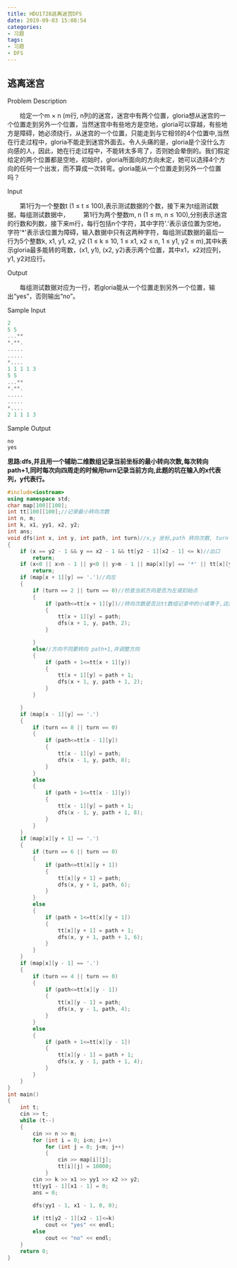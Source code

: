```yaml
---
title: HDU1728逃离迷宫DFS
date: 2019-09-03 15:08:54
categories:
- 习题
tags:
- 习题
- DFS
---
```


## 逃离迷宫

Problem Description

　　给定一个m × n (m行, n列)的迷宫，迷宫中有两个位置，gloria想从迷宫的一个位置走到另外一个位置，当然迷宫中有些地方是空地，gloria可以穿越，有些地方是障碍，她必须绕行，从迷宫的一个位置，只能走到与它相邻的4个位置中,当然在行走过程中，gloria不能走到迷宫外面去。令人头痛的是，gloria是个没什么方向感的人，因此，她在行走过程中，不能转太多弯了，否则她会晕倒的。我们假定给定的两个位置都是空地，初始时，gloria所面向的方向未定，她可以选择4个方向的任何一个出发，而不算成一次转弯。gloria能从一个位置走到另外一个位置吗？

 


Input

　　第1行为一个整数t (1 ≤ t ≤ 100),表示测试数据的个数，接下来为t组测试数据，每组测试数据中，
　　第1行为两个整数m, n (1 ≤ m, n ≤ 100),分别表示迷宫的行数和列数，接下来m行，每行包括n个字符，其中字符'.'表示该位置为空地，字符'*'表示该位置为障碍，输入数据中只有这两种字符，每组测试数据的最后一行为5个整数k, x1, y1, x2, y2 (1 ≤ k ≤ 10, 1 ≤ x1, x2 ≤ n, 1 ≤ y1, y2 ≤ m),其中k表示gloria最多能转的弯数，(x1, y1), (x2, y2)表示两个位置，其中x1，x2对应列，y1, y2对应行。





Output

　　每组测试数据对应为一行，若gloria能从一个位置走到另外一个位置，输出“yes”，否则输出“no”。

 


Sample Input
```c++
2
5 5
...**
*.**.
.....
.....
*....
1 1 1 1 3
5 5
...**
*.**.
.....
.....
*....
2 1 1 1 3
```





Sample Output
```
no
yes
```

**思路:dfs,并且用一个辅助二维数组记录当前坐标的最小转向次数,每次转向path+1,同时每次向四周走的时候用turn记录当前方向,此题的坑在输入的x代表列，y代表行。**

```c++
#include<iostream>
using namespace std;
char map[100][100];
int tt[100][100];//记录最小转向次数 
int n, m;
int k, x1, yy1, x2, y2;
int ans;
void dfs(int x, int y, int path, int turn)//x,y 坐标,path 转向次数, turn 方向分别为2468，下左右上,参考街机 
{
	if (x == y2 - 1 && y == x2 - 1 && tt[y2 - 1][x2 - 1] <= k)//出口 
		return;
	if (x<0 || x>n - 1 || y<0 || y>m - 1 || map[x][y] == '*' || tt[x][y] > k)//不符合 
		return;
	if (map[x + 1][y] == '.')//向左 
	{
		if (turn == 2 || turn == 0)//检查当前方向是否为左或初始点 
		{
			if (path<=tt[x + 1][y])//转向次数是否比tt数组记录中的小或等于,这边一定要用小于等于, 因为可能有不同路径 
			{
				tt[x + 1][y] = path;
				dfs(x + 1, y, path, 2);
			}

		}
		else//方向不同要转向 path+1,并调整方向 
		{
			if (path + 1<=tt[x + 1][y])
			{
				tt[x + 1][y] = path + 1;
				dfs(x + 1, y, path + 1, 2);
			}
		}

	}
	if (map[x - 1][y] == '.')
	{
		if (turn == 8 || turn == 0)
		{
			if (path<=tt[x - 1][y])
			{
				tt[x - 1][y] = path;
				dfs(x - 1, y, path, 8);
			}
		}
		else
		{
			if (path + 1<=tt[x - 1][y])
			{
				tt[x - 1][y] = path + 1;
				dfs(x - 1, y, path + 1, 8);
			}
		}
	}
	if (map[x][y + 1] == '.')
	{
		if (turn == 6 || turn == 0)
		{
			if (path<=tt[x][y + 1])
			{
				tt[x][y + 1] = path;
				dfs(x, y + 1, path, 6);
			}
		}
		else
		{
			if (path + 1<=tt[x][y + 1])
			{
				tt[x][y + 1] = path + 1;
				dfs(x, y + 1, path + 1, 6);
			}
		}
	}
	if (map[x][y - 1] == '.')
	{
		if (turn == 4 || turn == 0)
		{
			if (path<=tt[x][y - 1])
			{
				tt[x][y - 1] = path;
				dfs(x, y - 1, path, 4);
			}
		}
		else
		{
			if (path + 1<=tt[x][y - 1])
			{
				tt[x][y - 1] = path + 1;
				dfs(x, y - 1, path + 1, 4);
			}
		}
	}
}
int main()
{
	int t;
	cin >> t;
	while (t--)
	{
		cin >> n >> m;
		for (int i = 0; i<n; i++)
			for (int j = 0; j<m; j++)
			{
				cin >> map[i][j];
				tt[i][j] = 10000;
			}
		cin >> k >> x1 >> yy1 >> x2 >> y2;
		tt[yy1 - 1][x1 - 1] = 0;
		ans = 0;
		
		dfs(yy1 - 1, x1 - 1, 0, 0);

		if (tt[y2 - 1][x2 - 1]<=k)
			cout << "yes" << endl;
		else
			cout << "no" << endl;
	}
	return 0;
}
```

